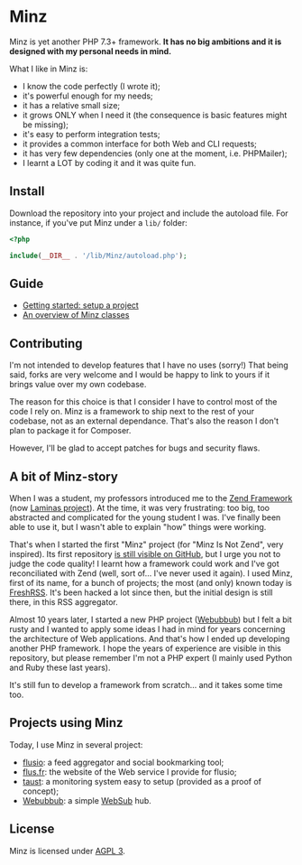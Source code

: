 # Minz

Minz is yet another PHP 7.3+ framework. **It has no big ambitions and it is
designed with my personal needs in mind.**

What I like in Minz is:

- I know the code perfectly (I wrote it);
- it's powerful enough for my needs;
- it has a relative small size;
- it grows ONLY when I need it (the consequence is basic features might be
  missing);
- it's easy to perform integration tests;
- it provides a common interface for both Web and CLI requests;
- it has very few dependencies (only one at the moment, i.e. PHPMailer);
- I learnt a LOT by coding it and it was quite fun.

## Install

Download the repository into your project and include the autoload file. For
instance, if you've put Minz under a `lib/` folder:

```php
<?php

include(__DIR__ . '/lib/Minz/autoload.php');
```

## Guide

- [Getting started: setup a project](/docs/getting_started.md)
- [An overview of Minz classes](/docs/overview.md)

## Contributing

I'm not intended to develop features that I have no uses (sorry!) That being
said, forks are very welcome and I would be happy to link to yours if it brings
value over my own codebase.

The reason for this choice is that I consider I have to control most of the
code I rely on. Minz is a framework to ship next to the rest of your codebase,
not as an external dependance. That's also the reason I don't plan to package
it for Composer.

However, I'll be glad to accept patches for bugs and security flaws.

## A bit of Minz-story

When I was a student, my professors introduced me to the [Zend Framework](https://framework.zend.com/)
(now [Laminas project](https://getlaminas.org/)). At the time, it was very
frustrating: too big, too abstracted and complicated for the young student I
was. I've finally been able to use it, but I wasn't able to explain "how"
things were working.

That's when I started the first "Minz" project (for "Minz Is Not Zend", very
inspired). Its first repository [is still visible on GitHub](https://github.com/marienfressinaud/MINZ),
but I urge you not to judge the code quality! I learnt how a framework could
work and I've got reconciliated with Zend (well, sort of… I've never used it
again). I used Minz, first of its name, for a bunch of projects; the most (and
only) known today is [FreshRSS](https://github.com/FreshRSS/FreshRSS). It's
been hacked a lot since then, but the initial design is still there, in this
RSS aggregator.

Almost 10 years later, I started a new PHP project ([Webubbub](https://github.com/flusio/Webubbub))
but I felt a bit rusty and I wanted to apply some ideas I had in mind for years
concerning the architecture of Web applications. And that's how I ended up
developing another PHP framework. I hope the years of experience are visible in
this repository, but please remember I'm not a PHP expert (I mainly used Python
and Ruby these last years).

It's still fun to develop a framework from scratch… and it takes some time too.

## Projects using Minz

Today, I use Minz in several project:

- [flusio](https://github.com/flusio/flusio): a feed aggregator and social
  bookmarking tool;
- [flus.fr](https://github.com/flusio/flus.fr): the website of the Web service
  I provide for flusio;
- [taust](https://github.com/flusio/taust): a monitoring system easy to setup
  (provided as a proof of concept);
- [Webubbub](https://github.com/flusio/Webubbub): a simple [WebSub](https://www.w3.org/TR/websub/)
  hub.

## License

Minz is licensed under [AGPL 3](./LICENSE.txt).

